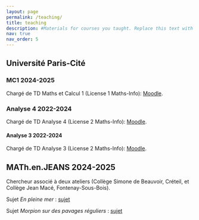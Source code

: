 ```yaml
---
layout: page
permalink: /teaching/
title: teaching
description: #Materials for courses you taught. Replace this text with your description.
nav: true
nav_order: 5
---
```



## Université Paris-Cité

### MC1 2024-2025

Chargé de TD Maths et Calcul 1 (License 1 Maths-Info): [Moodle](https://moodle.u-paris.fr/course/view.php?id=2351).

### Analyse 4 2022-2024 

Chargé de TD Analyse 4 (License 2 Maths-Info): [Moodle](https://moodle.u-paris.fr/enrol/index.php?id=2366).

#### Analyse 3 2022-2024

Chargé de TD Analyse 3 (License 2 Maths-Info): [Moodle](https://moodle.u-paris.fr/enrol/index.php?id=2372).




## MATh.en.JEANS 2024-2025

Chercheur associé à deux ateliers (Collège Simone de Beauvoir, Créteil, et Collège Jean Macé, Fontenay-Sous-Bois).

Sujet *En pleine mer* : [sujet](https://ivan-hasenohr.github.io/assets/pdf/240900_MeJ_En_pleine_mer.pdf) 

Sujet *Morpion sur des pavages réguliers* : [sujet](https://ivan-hasenohr.github.io/assets/pdf/240900_MeJ_Morpion_sur_des_pavages_reguliers.pdf)

